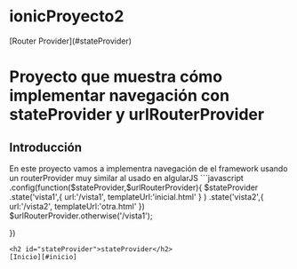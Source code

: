 # ionicProyecto2
<div id="inicio"></div>
[Router Provider](#stateProvider)

<h1>Proyecto  que muestra cómo implementar navegación con stateProvider y urlRouterProvider</h1>

<h2>Introducción</h2>
En este proyecto vamos a implementra navegación de el framework usando un routerProvider muy similar al usado en algularJS
```javascript
.config(function($stateProvider,$urlRouterProvider){
    $stateProvider
            .state('vista1',{
                url:'/vista1',
                templateUrl:'inicial.html'
                }
            )
            .state('vista2',{
                url:'/vista2',
                templateUrl:'otra.html'
            })
            $urlRouterProvider.otherwise('/vista1');
    
}) 
```
<h2 id="stateProvider">stateProvider</h2>
[Inicio][#inicio]

